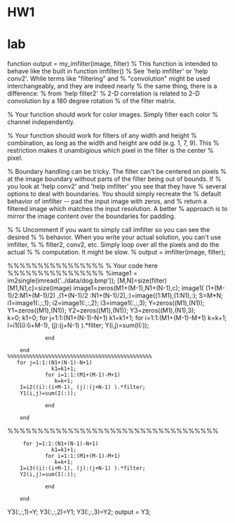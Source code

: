 # HW1
# lab

function output = my_imfilter(image, filter)
% This function is intended to behave like the built in function imfilter()
% See 'help imfilter' or 'help conv2'. While terms like "filtering" and
% "convolution" might be used interchangeably, and they are indeed nearly
% the same thing, there is a difference:
% from 'help filter2'
%    2-D correlation is related to 2-D convolution by a 180 degree rotation
%    of the filter matrix.

% Your function should work for color images. Simply filter each color
% channel independently.

% Your function should work for filters of any width and height
% combination, as long as the width and height are odd (e.g. 1, 7, 9). This
% restriction makes it unambigious which pixel in the filter is the center
% pixel.

% Boundary handling can be tricky. The filter can't be centered on pixels
% at the image boundary without parts of the filter being out of bounds. If
% you look at 'help conv2' and 'help imfilter' you see that they have
% several options to deal with boundaries. You should simply recreate the
% default behavior of imfilter -- pad the input image with zeros, and
% return a filtered image which matches the input resolution. A better
% approach is to mirror the image content over the boundaries for padding.

% % Uncomment if you want to simply call imfilter so you can see the desired
% % behavior. When you write your actual solution, you can't use imfilter,
% % filter2, conv2, etc. Simply loop over all the pixels and do the actual
% % computation. It might be slow.
% output = imfilter(image, filter);




%%%%%%%%%%%%%%%%
% Your code here
%%%%%%%%%%%%%%%%
%image1 = im2single(imread('../data/dog.bmp'));
[M,N]=size(filter)
[M1,N1,c]=size(image)
image1=zeros(M1+(M-1),N1+(N-1),c);
image1( (1+(M-1)/2:M1+(M-1)/2) ,(1+(N-1)/2  :N1+(N-1)/2),:)=image((1:M1),(1:N1),:);
S=M*N;
i1=image1(:,:,1);
i2=image1(:,:,2);
i3=image1(:,:,3);
Y=zeros((M1),(N1));
Y1=zeros((M1),(N1));
Y2=zeros((M1),(N1));
Y3=zeros((M1),(N1),3);    
k=0;
k1=0;
        for j=1:1:(N1+(N-1)-N+1)
                  k1=k1+1;
                for i=1:1:(M1+(M-1)-M+1)
                   k=k+1;
        I=i1((i):(i+M-1), (j):(j+N-1) ).*filter;
        Y(i,j)=sum(I(:));
                   
                end
          
        end
    %%%%%%%%%%%%%%%%%%%%%%%%%%%%%%%%%%%%%%%%%%%%%%
       for j=1:1:(N1+(N-1)-N+1)
                  k1=k1+1;
                for i=1:1:(M1+(M-1)-M+1)
                   k=k+1;
        I=i2((i):(i+M-1), (j):(j+N-1) ).*filter;
        Y1(i,j)=sum(I(:));
                   
                end
          
        end
%%%%%%%%%%%%%%%%%%%%%%%%%%%%%%%%%%%

         for j=1:1:(N1+(N-1)-N+1)
                  k1=k1+1;
                for i=1:1:(M1+(M-1)-M+1)
                   k=k+1;
        I=i3((i):(i+M-1), (j):(j+N-1) ).*filter;
        Y2(i,j)=sum(I(:));
                   
                end
          
        end

Y3(:,:,1)=Y;
Y3(:,:,2)=Y1;
Y3(:,:,3)=Y2;
     output = Y3;
    
